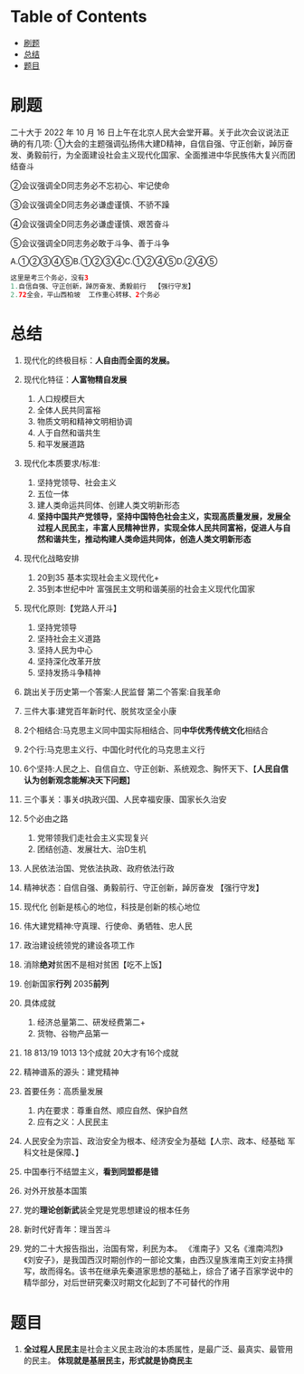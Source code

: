 # Table of Contents

* [刷题](#刷题)
* [总结](#总结)
* [题目](#题目)


# 刷题

二十大于 2022 年 10 月 16 日上午在北京人民大会堂开幕。关于此次会议说法正确的有几项:
①大会的主题强调弘扬伟大建D精神，自信自强、守正创新，踔厉奋发、勇毅前行，为全面建设社会主义现代化国家、全面推进中华民族伟大复兴而团结奋斗

②会议强调全D同志务必不忘初心、牢记使命

③会议强调全D同志务必谦虚谨慎、不骄不躁

④会议强调全D同志务必谦虚谨慎、艰苦奋斗

⑤会议强调全D同志务必敢于斗争、善于斗争

A.①②③④⑤B.①②③④C.①②④⑤D.②④⑤

```java
这里是考三个务必，没有3
1.自信自强、守正创新，踔厉奋发、勇毅前行  【强行守发】
2.72全会，平山西柏坡  工作重心转移、2个务必
```





# 总结

1. 现代化的终极目标：**人自由而全面的发展。**

2. 现代化特征：**人富物精自发展**

   1. 人口规模巨大
   2. 全体人民共同富裕
   3. 物质文明和精神文明相协调
   4. 人于自然和谐共生
   5.  和平发展道路

3. 现代化本质要求/标准:

   1. 坚持党领导、社会主义
   2. 五位一体
   3. 建人类命运共同体、创建人类文明新形态
   4. **坚持中国共产党领导，坚持中国特色社会主义，实现高质量发展，发展全过程人民民主，丰富人民精神世界，实现全体人民共同富裕，促进人与自然和谐共生，推动构建人类命运共同体，创造人类文明新形态**

4. 现代化战略安排

   1. 20到35 基本实现社会主义现代化+
   2. 35到本世纪中叶 富强民主文明和谐美丽的社会主义现代化国家

5. 现代化原则:【党路人开斗】

   1. 坚持党领导 
   2. 坚持社会主义道路
   3.  坚持人民为中心
   4. 坚持深化改革开放
   5. 坚持发扬斗争精神

6. 跳出关于历史第一个答案:人民监督 第二个答案:自我革命

7. 三件大事:建党百年新时代、脱贫攻坚全小康

8. 2个相结合:马克思主义同中国实际相结合、同**中华优秀传统文化**相结合

9. 2个行:马克思主义行、中国化时代化的马克思主义行

10.  6个坚持:人民之上、自信自立、守正创新、系统观念、胸怀天下、【**人民自信认为创新观念能解决天下问题**】

11. 三个事关：事关d执政兴国、人民幸福安康、国家长久治安

12. 5个必由之路

    1. 党带领我们走社会主义实现复兴
    2. 团结创造、发展壮大、治D生机

13. 人民依法治国、党依法执政、政府依法行政

14. 精神状态：自信自强、勇毅前行、守正创新，踔厉奋发 【强行守发】

15. 现代化 创新是核心的地位，科技是创新的核心地位

16. 伟大建党精神:守真理、行使命、勇牺牲、忠人民

17. 政治建设统领党的建设各项工作

18. 消除**绝对**贫困不是相对贫困【吃不上饭】

19. 创新国家**行列** 2035**前列**

20. 具体成就

    1. 经济总量第二、研发经费第二+
    2. 货物、谷物产品第一

21. 18 813/19 1013 13个成就 20大才有16个成就

22. 精神谱系的源头：建党精神

23. 首要任务：高质量发展

    1. 内在要求：尊重自然、顺应自然、保护自然
    2. 应有之义：人民民主

24. 人民安全为宗旨、政治安全为根本、经济安全为基础【人宗、政本、经基础 军科文社是保障、】

25. 中国奉行不结盟主义，**看到同盟都是错**

26. 对外开放基本国策

27. 党的**理论创新武**装全党是党思想建设的根本任务

28. 新时代好青年：理当苦斗

29. 党的二十大报告指出，治国有常，利民为本。  《淮南子》又名《淮南鸿烈》《刘安子》，是我国西汉时期创作的一部论文集，由西汉皇族淮南王刘安主持撰写，故而得名。该书在继承先秦道家思想的基础上，综合了诸子百家学说中的精华部分，对后世研究秦汉时期文化起到了不可替代的作用

    



# 题目

1. **全过程人民民主**是社会主义民主政治的本质属性，是最广泛、最真实、最管用的民主。 **体现就是基层民主，形式就是协商民主**
